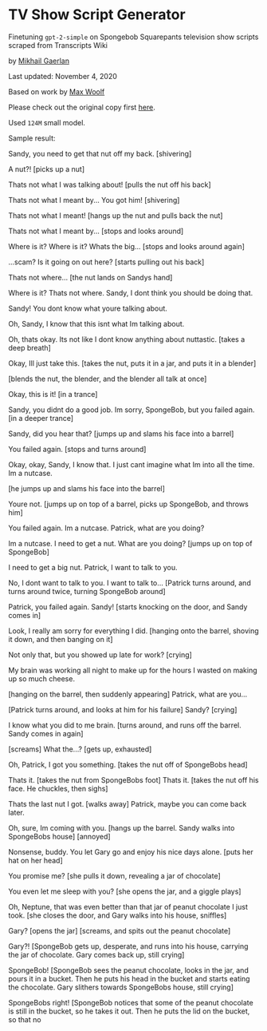 # TV Show Script Generator

Finetuning `gpt-2-simple` on Spongebob Squarepants television show scripts scraped from Transcripts Wiki

by [Mikhail Gaerlan](https://www.math.ucdavis.edu/~mgaerlan)

Last updated: November 4, 2020

Based on work by [Max Woolf](http://minimaxir.com)

Please check out the original copy first [here](https://www.google.com/url?sa=t&rct=j&q=&esrc=s&source=web&cd=&cad=rja&uact=8&ved=2ahUKEwijivWvwunsAhVGlVkKHQIkDG4QFjAAegQIBhAC&url=https%3A%2F%2Fcolab.research.google.com%2Fdrive%2F1VLG8e7YSEwypxU-noRNhsv5dW4NfTGce&usg=AOvVaw3W9t1DOZAaccv3zapLUhge).

Used `124M` small model.

Sample result:

Sandy, you need to get that nut off my back. [shivering]

A nut?! [picks up a nut]

Thats not what I was talking about! [pulls the nut off his back]

Thats not what I meant by...  You got him!  [shivering]

Thats not what I meant! [hangs up the nut and pulls back the nut]

Thats not what I meant by... [stops and looks around]

Where is it? Where is it? Whats the big... [stops and looks around again]

...scam? Is it going on out here? [starts pulling out his back]

Thats not where... [the nut lands on Sandys hand]

Where is it? Thats not where.  Sandy, I dont think you should be doing that.

Sandy! You dont know what youre talking about.

Oh, Sandy, I know that this isnt what Im talking about.

Oh, thats okay. Its not like I dont know anything about nuttastic. [takes a deep breath]

Okay, Ill just take this. [takes the nut, puts it in a jar, and puts it in a blender]

[blends the nut, the blender, and the blender all talk at once]

Okay, this is it!  [in a trance]

Sandy, you didnt do a good job.  Im sorry, SpongeBob, but you failed again.  [in a deeper trance]

Sandy, did you hear that?  [jumps up and slams his face into a barrel]

You failed again.  [stops and turns around]

Okay, okay, Sandy, I know that. I just cant imagine what Im into all the time.  Im a nutcase.

[he jumps up and slams his face into the barrel]

Youre not. [jumps up on top of a barrel, picks up SpongeBob, and throws him]

You failed again.  Im a nutcase.  Patrick, what are you doing?

Im a nutcase.  I need to get a nut.  What are you doing? [jumps up on top of SpongeBob]

I need to get a big nut.  Patrick, I want to talk to you.

No, I dont want to talk to you. I want to talk to... [Patrick turns around, and turns around twice, turning SpongeBob around]

Patrick, you failed again.  Sandy! [starts knocking on the door, and Sandy comes in]

Look, I really am sorry for everything I did.  [hanging onto the barrel, shoving it down, and then banging on it]

Not only that, but you showed up late for work?  [crying]

My brain was working all night to make up for the hours I wasted on making up so much cheese.

[hanging on the barrel, then suddenly appearing] Patrick, what are you...

[Patrick turns around, and looks at him for his failure] Sandy?  [crying]

I know what you did to me brain. [turns around, and runs off the barrel. Sandy comes in again]

[screams] What the...? [gets up, exhausted]

Oh, Patrick, I got you something. [takes the nut off of SpongeBobs head]

Thats it. [takes the nut from SpongeBobs foot] Thats it. [takes the nut off his face. He chuckles, then sighs]

Thats the last nut I got. [walks away]  Patrick, maybe you can come back later.

Oh, sure, Im coming with you. [hangs up the barrel. Sandy walks into SpongeBobs house] [annoyed]

Nonsense, buddy. You let Gary go and enjoy his nice days alone. [puts her hat on her head]

You promise me? [she pulls it down, revealing a jar of chocolate]

You even let me sleep with you? [she opens the jar, and a giggle plays]

Oh, Neptune, that was even better than that jar of peanut chocolate I just took. [she closes the door, and Gary walks into his house, sniffles]

Gary? [opens the jar]  [screams, and spits out the peanut chocolate]

Gary?! [SpongeBob gets up, desperate, and runs into his house, carrying the jar of chocolate. Gary comes back up, still crying]

SpongeBob! [SpongeBob sees the peanut chocolate, looks in the jar, and pours it in a bucket. Then he puts his head in the bucket and starts eating the chocolate. Gary slithers towards SpongeBobs house, still crying]

SpongeBobs right! [SpongeBob notices that some of the peanut chocolate is still in the bucket, so he takes it out. Then he puts the lid on the bucket, so that no
